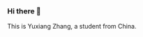 ### Hi there 👋
This is Yuxiang Zhang, a student from China.
<!--
**zyx-cv/zyx-cv** is a ✨ _special_ ✨ repository because its `README.md` (this file) appears on your GitHub profile.

Here are some ideas to get you started:

🔭 I’m currently Studing for master degree on Xidian University.
🌱 I’m currently learning Atificial Intelligence.
😄 hobby: photography, traveling

[![Anurag's github stats](https://github-readme-stats.vercel.app/api?username=zyx-cv&theme=tokyonight)](https://github.com/anuraghazra/github-readme-stats)
